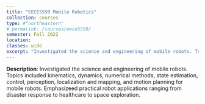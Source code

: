 ```yaml
---
title: "EECE5550 Mobile Robotics"
collection: courses
type: #"northeastern"
# permalink: /courses/eece5550/ 
semester: Fall 2022
location: 
classes: wide
excerpt: "Investigated the science and engineering of mobile robots. Topics included kinematics, dynamics, numerical methods, state estimation, control, perception, localization and mapping, and motion planning for mobile robots. Emphasizeed practical robot applications ranging from disaster response to healthcare to space exploration."
---
```


**Description**: Investigated the science and engineering of mobile robots. Topics included kinematics, dynamics, numerical methods, state estimation, control, perception, localization and mapping, and motion planning for mobile robots. Emphasizeed practical robot applications ranging from disaster response to healthcare to space exploration.